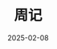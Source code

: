 ---
title: "周记"
subtitle:
lightgallery: false
layout: "weekly"   # 指定使用 layouts/weekly/list.html 模板
date: 2025-02-08
comment: false
---